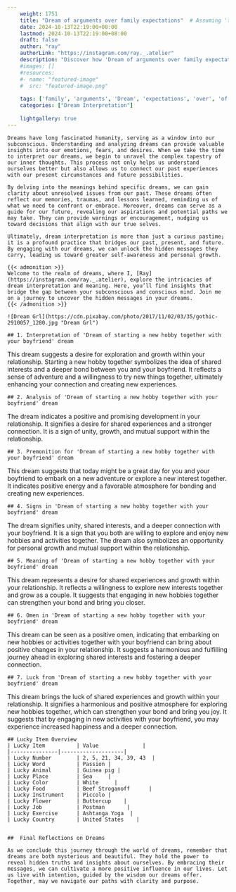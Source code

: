 ```yaml
---
    weight: 1751
    title: "Dream of arguments over family expectations"  # Assuming 'title' column exists
    date: 2024-10-13T22:19:00+08:00
    lastmod: 2024-10-13T22:19:00+08:00
    draft: false
    author: "ray"
    authorLink: "https://instagram.com/ray._.atelier"
    description: "Discover how 'Dream of arguments over family expectations' can interpret your future and uncover its significant meanings in your life."
    #images: []
    #resources:
    #- name: "featured-image"
    #  src: "featured-image.png"
    
    tags: ['family', 'arguments', 'Dream', 'expectations', 'over', 'of']
    categories: ["Dream Interpretation"]
    
    lightgallery: true
---
```

    
    Dreams have long fascinated humanity, serving as a window into our subconscious. Understanding and analyzing dreams can provide valuable insights into our emotions, fears, and desires. When we take the time to interpret our dreams, we begin to unravel the complex tapestry of our inner thoughts. This process not only helps us understand ourselves better but also allows us to connect our past experiences with our present circumstances and future possibilities.
    
    By delving into the meanings behind specific dreams, we can gain clarity about unresolved issues from our past. These dreams often reflect our memories, traumas, and lessons learned, reminding us of what we need to confront or embrace. Moreover, dreams can serve as a guide for our future, revealing our aspirations and potential paths we may take. They can provide warnings or encouragement, nudging us toward decisions that align with our true selves.
    
    Ultimately, dream interpretation is more than just a curious pastime; it is a profound practice that bridges our past, present, and future. By engaging with our dreams, we can unlock the hidden messages they carry, leading us toward greater self-awareness and personal growth.
    
    {{< admonition >}}
    Welcome to the realm of dreams, where I, [Ray](https://instagram.com/ray._.atelier), explore the intricacies of dream interpretation and meaning. Here, you’ll find insights that bridge the gap between your subconscious and conscious mind. Join me on a journey to uncover the hidden messages in your dreams.
    {{< /admonition >}}
    
    ![Dream Grl](https://cdn.pixabay.com/photo/2017/11/02/03/35/gothic-2910057_1280.jpg "Dream Grl")
    
    ## 1. Interpretation of 'Dream of starting a new hobby together with your boyfriend' dream
    
This dream suggests a desire for exploration and growth within your relationship. Starting a new hobby together symbolizes the idea of shared interests and a deeper bond between you and your boyfriend. It reflects a sense of adventure and a willingness to try new things together, ultimately enhancing your connection and creating new experiences.
    
    ## 2. Analysis of 'Dream of starting a new hobby together with your boyfriend' dream
    
The dream indicates a positive and promising development in your relationship. It signifies a desire for shared experiences and a stronger connection. It is a sign of unity, growth, and mutual support within the relationship.
    
    ## 3. Premonition for 'Dream of starting a new hobby together with your boyfriend' dream
    
This dream suggests that today might be a great day for you and your boyfriend to embark on a new adventure or explore a new interest together. It indicates positive energy and a favorable atmosphere for bonding and creating new experiences.
    
    ## 4. Signs in 'Dream of starting a new hobby together with your boyfriend' dream
    
The dream signifies unity, shared interests, and a deeper connection with your boyfriend. It is a sign that you both are willing to explore and enjoy new hobbies and activities together. The dream also symbolizes an opportunity for personal growth and mutual support within the relationship.
    
    ## 5. Meaning of 'Dream of starting a new hobby together with your boyfriend' dream
    
This dream represents a desire for shared experiences and growth within your relationship. It reflects a willingness to explore new interests together and grow as a couple. It suggests that engaging in new hobbies together can strengthen your bond and bring you closer.
    
    ## 6. Omen in 'Dream of starting a new hobby together with your boyfriend' dream
    
This dream can be seen as a positive omen, indicating that embarking on new hobbies or activities together with your boyfriend can bring about positive changes in your relationship. It suggests a harmonious and fulfilling journey ahead in exploring shared interests and fostering a deeper connection.
    
    ## 7. Luck from 'Dream of starting a new hobby together with your boyfriend' dream
    
This dream brings the luck of shared experiences and growth within your relationship. It signifies a harmonious and positive atmosphere for exploring new hobbies together, which can strengthen your bond and bring you joy. It suggests that by engaging in new activities with your boyfriend, you may experience increased happiness and a deeper connection.
    
    ## Lucky Item Overview
    | Lucky Item          | Value              |
    |---------------|--------------------|
    | Lucky Number        | 2, 5, 21, 34, 39, 43  |
    | Lucky Word          | Passion |
    | Lucky Animal        | Guinea pig |
    | Lucky Place         | Sea     |
    | Lucky Color         | White     |
    | Lucky Food          | Beef Stroganoff      |
    | Lucky Instrument    | Piccolo |
    | Lucky Flower        | Buttercup    |
    | Lucky Job           | Postman       |
    | Lucky Exercise      | Ashtanga Yoga  |
    | Lucky Country       | United States    |
    
    
    ##  Final Reflections on Dreams
    
    As we conclude this journey through the world of dreams, remember that dreams are both mysterious and beautiful. They hold the power to reveal hidden truths and insights about ourselves. By embracing their messages, we can cultivate a more positive influence in our lives. Let us live with intention, guided by the wisdom our dreams offer. Together, may we navigate our paths with clarity and purpose.
    